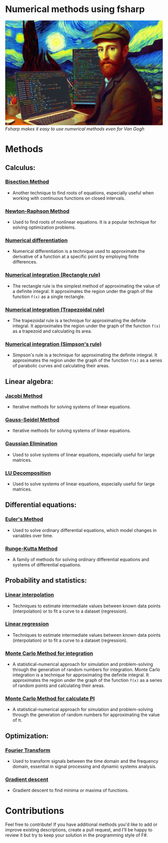 # Numerical methods using fsharp

![VG using F#](./img/VG.jpeg)
_Fsharp makes it easy to use numerical methods even for Van Gogh_

# Methods

## Calculus:

### [Bisection Method](https://github.com/jonas1ara/Numerical-methods-fs/tree/main/src/Bisection-method)

- Another technique to find roots of equations, especially useful when working with continuous functions on closed intervals.

### [Newton-Raphson Method](https://github.com/jonas1ara/Numerical-methods-fs/tree/main/src/Newton-Raphson-method)

- Used to find roots of nonlinear equations. It is a popular technique for solving optimization problems.

### [Numerical differentiation](https://github.com/jonas1ara/Numerical-methods-fs/tree/main/src/Numerical-differentiation)

- Numerical differentiation is a technique used to approximate the derivative of a function at a specific point by employing finite differences. 

### [Numerical integration (Rectangle rule)](https://github.com/jonas1ara/Numerical-methods-fs/tree/main/src/Numerical-integration-rectangle-rule)

- The rectangle rule is the simplest method of approximating the value of a definite integral. It approximates the region under the graph of the function `f(x)` as a single rectangle.

### [Numerical integration (Trapezoidal rule)](https://github.com/jonas1ara/Numerical-methods-fs/tree/main/src/Numerical-integration-trapezoidal-rule)

- The trapezoidal rule is a technique for approximating the definite integral. It approximates the region under the graph of the function `f(x)` as a trapezoid and calculating its area.

### [Numerical integration (Simpson's rule)](https://github.com/jonas1ara/Numerical-methods-fs/tree/main/src/Numerical-integration-simpson-rule)

- Simpson's rule is a technique for approximating the definite integral. It approximates the region under the graph of the function `f(x)` as a series of parabolic curves and calculating their areas.

## Linear algebra:

### [Jacobi Method](https://github.com/jonas1ara/Numerical-methods-fs/tree/main/src/Jacobi-method) 

- Iterative methods for solving systems of linear equations.

### [Gauss-Seidel Method]()

- Iterative methods for solving systems of linear equations.

### [Gaussian Elimination]()

- Used to solve systems of linear equations, especially useful for large matrices.

### [LU Decomposition]()

- Used to solve systems of linear equations, especially useful for large matrices.

## Differential equations:

### [Euler's Method]()

- Used to solve ordinary differential equations, which model changes in variables over time.

### [Runge-Kutta Method]()

- A family of methods for solving ordinary differential equations and systems of differential equations.

## Probability and statistics:

### [Linear interpolation]()

- Techniques to estimate intermediate values between known data points (interpolation) or to fit a curve to a dataset (regression).

### [Linear regression]() 

- Techniques to estimate intermediate values between known data points (interpolation) or to fit a curve to a dataset (regression).

### [Monte Carlo Method for integration]()

- A statistical-numerical approach for simulation and problem-solving through the generation of random numbers for integration. Monte Carlo integration is a technique for approximating the definite integral. It approximates the region under the graph of the function `f(x)` as a series of random points and calculating their areas.


### [Monte Carlo Method for calculate PI]()

- A statistical-numerical approach for simulation and problem-solving through the generation of random numbers for approximating the value of π.

## Optimization:

### [Fourier Transform]()

- Used to transform signals between the time domain and the frequency domain, essential in signal processing and dynamic systems analysis.

### [Gradient descent]()

- Gradient descent to find minima or maxima of functions.

# Contributions

Feel free to contribute! If you have additional methods you'd like to add or improve existing descriptions, create a pull request, and I'll be happy to review it but try to keep your solution in the programming style of F#.

